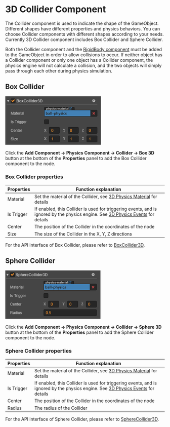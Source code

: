 # 3D Collider Component

The Collider component is used to indicate the shape of the GameObject. Different shapes have different properties and physics behaviors. You can choose Collider components with different shapes according to your needs. Currently 3D Collider component includes Box Collider and Sphere Collider.

Both the Collider component and the [RigidBody component](./physics-rigidbody.md) must be added to the GameObject in order to allow collisions to occur. If neither object has a Collider component or only one object has a Collider component, the physics engine will not calculate a collision, and the two objects will simply pass through each other during physics simulation.

## Box Collider

![](image/box-prop.png)

Click the **Add Component -> Physics Component -> Collider -> Box 3D** button at the bottom of the **Properties** panel to add the Box Collider component to the node.

### Box Collider properties

| Properties | Function explanation |
| ---------- | -----------          |
| Material   | Set the material of the Collider, see [3D Physics Material](./physics-material.md) for details  |
| Is Trigger | If enabled, this Collider is used for triggering events, and is ignored by the physics engine. See [3D Physics Events](./physics-event.md) for details |
| Center     | The position of the Collider in the coordinates of the node  |
| Size       | The size of the Collider in the X, Y, Z directions           |

For the API interface of Box Collider, please refer to [BoxCollider3D](../../../api/en/classes/BoxCollider3D.html).

## Sphere Collider

![](image/sphere-prop.png)

Click the **Add Component -> Physics Component -> Collider -> Sphere 3D** button at the bottom of the **Properties** panel to add the Sphere Collider component to the node.

### Sphere Collider properties

| Properties | Function explanation                 |
| ---------- | -----------              |
| Material   | Set the material of the Collider, see [3D Physics Material](./physics-material.md) for details  |
| Is Trigger | If enabled, this Collider is used for triggering events, and is ignored by the physics engine. See [3D Physics Events](./physics-event.md) for details  |
| Center     | The position of the Collider in the coordinates of the node  |
| Radius     | The radius of the Collider             |

For the API interface of Sphere Collider, please refer to [SphereCollider3D](../../../api/en/classes/SphereCollider3D.html).
